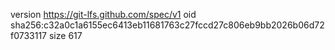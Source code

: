 version https://git-lfs.github.com/spec/v1
oid sha256:c32a0c1a6155ec6413eb11681763c27fccd27c806eb9bb2026b06d72f0733117
size 617
